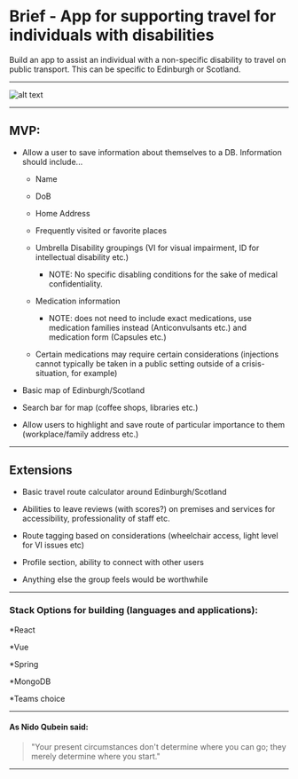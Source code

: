 # Brief - App for supporting travel for individuals with disabilities 

Build an app to assist an individual with a non-specific disability to travel on public transport. This can be specific to Edinburgh or Scotland.

-----------------------------------------------------------------------------

![alt text](https://i2.wp.com/wheelchairtravel.org/wp-content/uploads/2020/06/popup-feature-1.jpg?fit=760%2C440&ssl=1 "No Limits")

-----------------------------------------------------------------------------


## MVP: 

* Allow a user to save information about themselves to a DB. Information should include... 

  * Name 

  * DoB 

  * Home Address 

  * Frequently visited or favorite places 

  * Umbrella Disability groupings (VI for visual impairment, ID for intellectual disability etc.) 
    * NOTE: No specific disabling conditions for the sake of medical confidentiality.

  * Medication information 
    * NOTE: does not need to include exact medications, use medication families instead (Anticonvulsants etc.) and medication form (Capsules etc.)

  * Certain medications may require certain considerations (injections cannot typically be taken in a public setting outside of a crisis-situation, for example) 

* Basic map of Edinburgh/Scotland

* Search bar for map (coffee shops, libraries etc.) 

* Allow users to highlight and save route of particular importance to them (workplace/family address etc.) 


-----------------------------------------------------------------------------  

## Extensions  

* Basic travel route calculator around Edinburgh/Scotland 

* Abilities to leave reviews (with scores?) on premises and services for accessibility, professionality of staff etc. 

* Route tagging based on considerations (wheelchair access, light level for VI issues etc) 

* Profile section, ability to connect with other users 

* Anything else the group feels would be worthwhile 
----------------------------------------------------------------------------- 

### Stack Options for building (languages and applications): 

  *React

  *Vue 

  *Spring

  *MongoDB
  
  *Teams choice
  
----------------------------------------------------------------------------- 

#### As Nido Qubein said: 

> "Your present circumstances don't determine where you can go; they merely determine where you start." 

----------------------------------------------------------------------------- 
